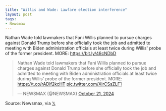 ```yaml
---
title: "Willis and Wade: Lawfare election interference"
layout: post
tags:
- Newsmax
---
```


Nathan Wade told lawmakers that Fani Willis planned to pursue charges against Donald Trump before she officially took the job and admitted to meeting with Biden administration officials at least twice during Willis' probe of the former president. MORE: <https://bit.ly/48cNDbD>

<blockquote class="twitter-tweet"><p lang="en" dir="ltr">Nathan Wade told lawmakers that Fani Willis planned to pursue charges against Donald Trump before she officially took the job and admitted to meeting with Biden administration officials at least twice during Willis&#39; probe of the former president. MORE: <a href="https://t.co/rADIf2kcHT">https://t.co/rADIf2kcHT</a> <a href="https://t.co/XirCSsZLF1">pic.twitter.com/XirCSsZLF1</a></p>&mdash; NEWSMAX (@NEWSMAX) <a href="https://twitter.com/NEWSMAX/status/1848469342914257111?ref_src=twsrc%5Etfw">October 21, 2024</a></blockquote> <script async src="https://platform.twitter.com/widgets.js" charset="utf-8"></script>

Source: Newsmax, via [𝕏](https://x.com)
